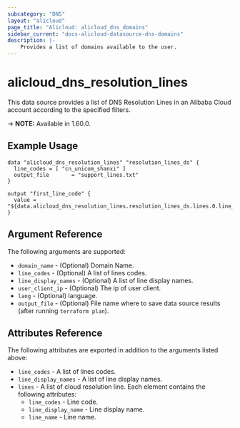 ```yaml
---
subcategory: "DNS"
layout: "alicloud"
page_title: "Alicloud: alicloud_dns_domains"
sidebar_current: "docs-alicloud-datasource-dns-domains"
description: |-
    Provides a list of domains available to the user.
---
```


# alicloud\_dns\_resolution\_lines

This data source provides a list of DNS Resolution Lines in an Alibaba Cloud account according to the specified filters.

-> **NOTE:** Available in 1.60.0.

## Example Usage

```
data "alicloud_dns_resolution_lines" "resolution_lines_ds" {
  line_codes = [ "cn_unicom_shanxi" ]
  output_file       = "support_lines.txt"
}

output "first_line_code" {
  value = "${data.alicloud_dns_resolution_lines.resolution_lines_ds.lines.0.line_code}"
}
```

## Argument Reference

The following arguments are supported:

* `domain_name` - (Optional) Domain Name. 
* `line_codes` - (Optional) A list of lines codes.
* `line_display_names` - (Optional) A list of line display names.
* `user_client_ip` - (Optional) The ip of user client.
* `lang` - (Optional) language.
* `output_file` - (Optional) File name where to save data source results (after running `terraform plan`).

## Attributes Reference

The following attributes are exported in addition to the arguments listed above:

* `line_codes` - A list of lines codes.
* `line_display_names` - A list of line display names.
* `lines` - A list of cloud resolution line. Each element contains the following attributes:
  * `line_codes` - Line code.
  * `line_display_name` - Line display name.
  * `line_name` - Line name.
